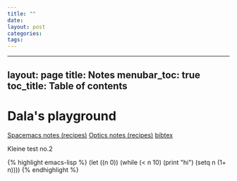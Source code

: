 ```yaml
---
title: ""
date: 
layout: post
categories: 
tags: 
---
```

---
layout: page
title: Notes
menubar_toc: true
toc_title: Table of contents
---


# Dala's playground

[Spacemacs notes (recipes)](pages/spacemacs-notes.md)
[Optics notes (recipes)](pages/optics-notes.md)
[bibtex](pages/bibtex.md)

Kleine test no.2

{% highlight emacs-lisp %}
(let ((n 0))
  (while (< n 10)
    (print "hi")
    (setq n (1+ n))))
{% endhighlight %}
